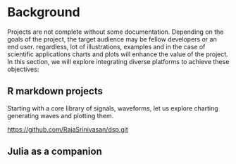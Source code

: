 # Background

Projects are not complete without some documentation. Depending on the goals of the project, the target audience may be fellow developers or an end user. regardless, lot of illustrations, examples and in the case of scientific applications charts and plots will enhance the value of the project. In this section, we will explore integrating diverse platforms to achieve these objectives:

## R markdown projects

Starting with a core library of signals, waveforms, let us explore charting generating waves and plotting them.

https://github.com/RajaSrinivasan/dsp.git

## Julia as a companion
